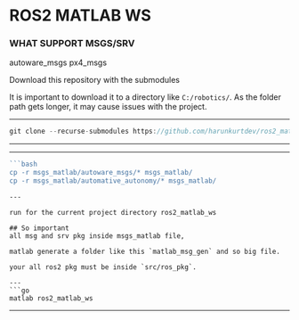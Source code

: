 
# ROS2 MATLAB WS

### WHAT SUPPORT MSGS/SRV

autoware_msgs
px4_msgs

Download this repository with the submodules


It is important to download it to a directory like `C:/robotics/`. As the folder path gets longer, it may cause issues with the project.

---
```go
git clone --recurse-submodules https://github.com/harunkurtdev/ros2_matlab_ws.git
```
---

---
```go
```bash
cp -r msgs_matlab/autoware_msgs/* msgs_matlab/
cp -r msgs_matlab/automative_autonomy/* msgs_matlab/
```
```
---

run for the current project directory ros2_matlab_ws

## So important
all msg and srv pkg inside msgs_matlab file,

matlab generate a folder like this `matlab_msg_gen` and so big file.

your all ros2 pkg must be inside `src/ros_pkg`.

---
```go
matlab ros2_matlab_ws
```
---
